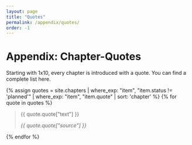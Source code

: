 ```yaml
---
layout: page
title: "Quotes"
permalink: /appendix/quotes/
order: -1
---
```

# Appendix: Chapter-Quotes
Starting with 1x10, every chapter is introduced with a quote. You can find a complete list here.


{% assign quotes = site.chapters | where_exp: "item", "item.status != 'planned'" | where_exp: "item", "item.quote" | sort: 'chapter' %}
{% for quote in quotes %}
<blockquote>
  <p>{{ quote.quote["text"] }}</p>
  <footer>
    <cite>{{ quote.quote["source"] }} <a href="{{ quote.url }}"><i class="fa fa-bookmark" aria-hidden="true"></i></a></cite>
  </footer>
</blockquote>
{% endfor %}